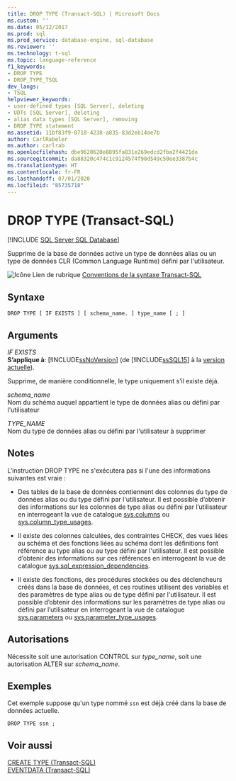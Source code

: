 ```yaml
---
title: DROP TYPE (Transact-SQL) | Microsoft Docs
ms.custom: ''
ms.date: 05/12/2017
ms.prod: sql
ms.prod_service: database-engine, sql-database
ms.reviewer: ''
ms.technology: t-sql
ms.topic: language-reference
f1_keywords:
- DROP TYPE
- DROP_TYPE_TSQL
dev_langs:
- TSQL
helpviewer_keywords:
- user-defined types [SQL Server], deleting
- UDTs [SQL Server], deleting
- alias data types [SQL Server], removing
- DROP TYPE statement
ms.assetid: 11bf83f9-0718-4238-a835-83d2eb14ae7b
author: CarlRabeler
ms.author: carlrab
ms.openlocfilehash: dbe9620620e8895fa831e269edcd2fba2f4421de
ms.sourcegitcommit: da88320c474c1c9124574f90d549c50ee3387b4c
ms.translationtype: HT
ms.contentlocale: fr-FR
ms.lasthandoff: 07/01/2020
ms.locfileid: "85735718"
---
```

# <a name="drop-type-transact-sql"></a>DROP TYPE (Transact-SQL)
[!INCLUDE [SQL Server SQL Database](../../includes/applies-to-version/sql-asdb.md)]

  Supprime de la base de données active un type de données alias ou un type de données CLR (Common Language Runtime) défini par l'utilisateur.  
  
 ![Icône Lien de rubrique](../../database-engine/configure-windows/media/topic-link.gif "Icône du lien de rubrique") [Conventions de la syntaxe Transact-SQL](../../t-sql/language-elements/transact-sql-syntax-conventions-transact-sql.md)  
  
## <a name="syntax"></a>Syntaxe  
  
```syntaxsql
DROP TYPE [ IF EXISTS ] [ schema_name. ] type_name [ ; ]  
```  
  
## <a name="arguments"></a>Arguments  
 *IF EXISTS*  
 **S’applique à**: [!INCLUDE[ssNoVersion](../../includes/ssnoversion-md.md)] (de [!INCLUDE[ssSQL15](../../includes/sssql15-md.md)] à la [version actuelle](https://go.microsoft.com/fwlink/p/?LinkId=299658)).  
  
 Supprime, de manière conditionnelle, le type uniquement s’il existe déjà.  
  
 *schema_name*  
 Nom du schéma auquel appartient le type de données alias ou défini par l'utilisateur  
  
 *TYPE_NAME*  
 Nom du type de données alias ou défini par l'utilisateur à supprimer  
  
## <a name="remarks"></a>Notes  
 L'instruction DROP TYPE ne s'exécutera pas si l'une des informations suivantes est vraie :  
  
-   Des tables de la base de données contiennent des colonnes du type de données alias ou du type défini par l'utilisateur. Il est possible d’obtenir des informations sur les colonnes de type alias ou défini par l’utilisateur en interrogeant la vue de catalogue [sys.columns](../../relational-databases/system-catalog-views/sys-columns-transact-sql.md) ou [sys.column_type_usages](../../relational-databases/system-catalog-views/sys-column-type-usages-transact-sql.md).  
  
-   Il existe des colonnes calculées, des contraintes CHECK, des vues liées au schéma et des fonctions liées au schéma dont les définitions font référence au type alias ou au type défini par l'utilisateur. Il est possible d’obtenir des informations sur ces références en interrogeant la vue de catalogue [sys.sql_expression_dependencies](../../relational-databases/system-catalog-views/sys-sql-expression-dependencies-transact-sql.md).  
  
-   Il existe des fonctions, des procédures stockées ou des déclencheurs créés dans la base de données, et ces routines utilisent des variables et des paramètres de type alias ou de type défini par l'utilisateur. Il est possible d’obtenir des informations sur les paramètres de type alias ou défini par l’utilisateur en interrogeant la vue de catalogue [sys.parameters](../../relational-databases/system-catalog-views/sys-parameters-transact-sql.md) ou [sys.parameter_type_usages](../../relational-databases/system-catalog-views/sys-parameter-type-usages-transact-sql.md).  
  
## <a name="permissions"></a>Autorisations  
 Nécessite soit une autorisation CONTROL sur *type_name*, soit une autorisation ALTER sur *schema_name*.  
  
## <a name="examples"></a>Exemples  
 Cet exemple suppose qu'un type nommé `ssn` est déjà créé dans la base de données actuelle.  
  
```  
DROP TYPE ssn ;  
```  
  
## <a name="see-also"></a>Voir aussi  
 [CREATE TYPE &#40;Transact-SQL&#41;](../../t-sql/statements/create-type-transact-sql.md)   
 [EVENTDATA &#40;Transact-SQL&#41;](../../t-sql/functions/eventdata-transact-sql.md)  
  
  
